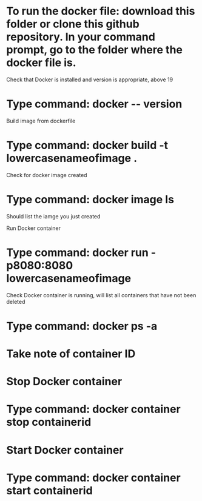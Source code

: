 # To run the docker file: download this folder or clone this github repository. In your command prompt, go to the folder where the docker file is. 

Check that Docker is installed and version is appropriate, above 19 
# Type command: docker -- version

Build image from dockerfile 
# Type command: docker build -t lowercasenameofimage .

Check for docker image created 
# Type command: docker image ls

Should list the iamge you just created 

Run Docker container 
# Type command: docker run -p8080:8080 lowercasenameofimage

Check Docker container is running, will list all containers that have not been deleted
# Type command: docker ps -a

# Take note of container ID 

# Stop Docker container 
# Type command: docker container stop containerid

# Start Docker container
# Type command: docker container start containerid




